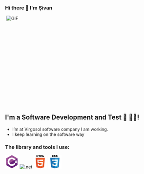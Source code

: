 ### Hi there 👋 I'm Şivan

<img align="right" alt="GIF" src="https://github.com/abhisheknaiidu/abhisheknaiidu/blob/master/code.gif?raw=true" width="500" height="320" />

## I'm a Software Development and Test  🚀 👨‍🎓!
- I’m at Virgosol software company I am working.
- I keep learning on the software way 

<h3 align="left">The library and tools I use:</h3>

<img src="https://raw.githubusercontent.com/devicons/devicon/master/icons/csharp/csharp-original.svg" alt="csharp" width="44" height="44"/> <img src="https://raw.githubusercontent.com/devicons/devicon/master/icons/.net/.net-original-wordmark.svg" alt=".net" width="44" height="44"/> 
 <img src="https://raw.githubusercontent.com/devicons/devicon/master/icons/html5/html5-original-wordmark.svg" alt="html5" width="44" height="44"/> 
<img src="https://raw.githubusercontent.com/devicons/devicon/master/icons/css3/css3-original-wordmark.svg" alt="css3" width="44" height="44"/> 




